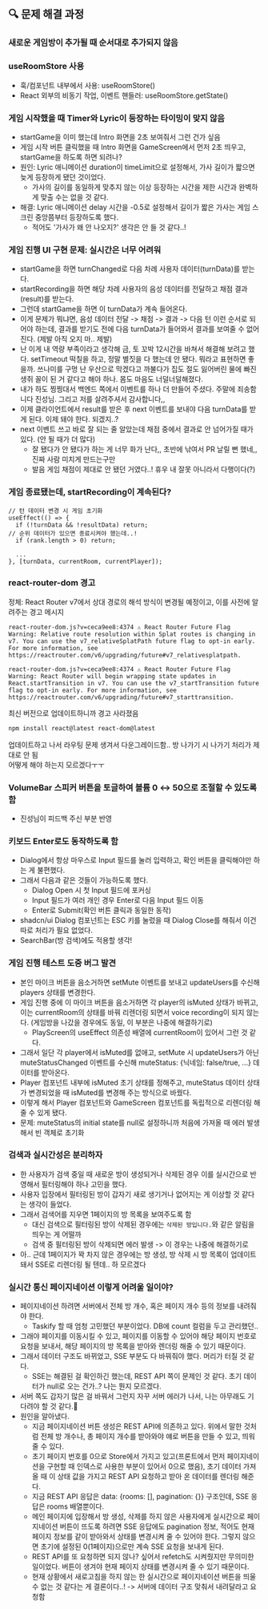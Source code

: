 ## 🔍 문제 해결 과정

### 새로운 게임방이 추가될 때 순서대로 추가되지 않음

### useRoomStore 사용

- 훅/컴포넌트 내부에서 사용: useRoomStore()
- React 외부의 비동기 작업, 이벤트 핸들러: useRoomStore.getState()

### 게임 시작했을 때 Timer와 Lyric이 등장하는 타이밍이 맞지 않음

- startGame을 이미 했는데 Intro 화면을 2초 보여줘서 그런 건가 싶음
- 게임 시작 버튼 클릭했을 때 Intro 화면을 GameScreen에서 먼저 2초 띄우고, startGame을 하도록 하면 되려나?
- 원인: Lyric 애니메이션 duration이 timeLimit으로 설정해서, 가사 길이가 짧으면 늦게 등장하게 됐던 것이었다.
  - 가사의 길이를 동일하게 맞추지 않는 이상 등장하는 시간을 제한 시간과 완벽하게 맞출 수는 없을 것 같다.
- 해결: Lyric 애니메이션 delay 시간을 -0.5로 설정해서 길이가 짧은 가사는 게임 스크린 중앙쯤부터 등장하도록 했다.
  - 적어도 '가사가 왜 안 나오지?' 생각은 안 들 것 같다..!

### 게임 진행 UI 구현 문제: 실시간은 너무 어려워

- startGame을 하면 turnChanged로 다음 차례 사용자 데이터(turnData)를 받는다.
- startRecording을 하면 해당 차례 사용자의 음성 데이터를 전달하고 채점 결과(result)를 받는다.
- 그런데 startGame을 하면 이 turnData가 계속 들어온다.
- 이게 문제가 뭐냐면, 음성 데이터 전달 -> 채점 -> 결과 -> 다음 턴 이런 순서로 되어야 하는데, 결과를 받기도 전에 다음 turnData가 들어와서 결과를 보여줄 수 없어진다. (제발 아직 오지 마.. 제발)
- 난 이게 내 역량 부족이라고 생각해 금, 토 꼬박 12시간을 바쳐서 해결해 보려고 했다. setTimeout 떡칠을 하고, 정말 별짓을 다 했는데 안 됐다. 뭐라고 표현하면 좋을까. 쓰나미를 구멍 난 우산으로 막겠다고 까불다가 집도 절도 잃어버린 물에 빠진 생쥐 꼴이 된 거 같다고 해야 하나. 몸도 마음도 너덜너덜해졌다.
- 내가 하도 찡찡대서 백엔드 쪽에서 이벤트를 하나 더 만들어 주셨다. 주말에 죄송함니다 진성님. 그리고 저를 살려주셔서 감사합니다,,
- 이제 클라이언트에서 result를 받은 후 next 이벤트를 보내야 다음 turnData를 받게 된다. 이제 돼야 한다. 되겠지..?
- next 이벤트 쓰고 바로 잘 되는 줄 알았는데 채점 중에서 결과로 안 넘어가질 때가 있다. (안 될 때가 더 많다)
  - 잘 됐다가 안 됐다가 하는 게 너무 화가 난다,, 초반에 낚여서 PR 날릴 뻔 했네,, 진짜 사람 미치게 만드는구만
  - 발음 게임 채점이 제대로 안 됐던 거였다..! 휴우 내 잘못 아니라서 다행이다(?)

### 게임 종료됐는데, startRecording이 계속된다?

```tsx
// 턴 데이터 변경 시 게임 초기화
useEffect(() => {
  if (!turnData && !resultData) return;
// 순위 데이터가 있으면 종료시켜야 했는데..!
  if (rank.length > 0) return;

  ...
}, [turnData, currentRoom, currentPlayer]);
```

### react-router-dom 경고

정체: React Router v7에서 상대 경로의 해석 방식이 변경될 예정이고, 이를 사전에 알려주는 경고 메시지

```
react-router-dom.js?v=ceca9ee8:4374 ⚠️ React Router Future Flag Warning: Relative route resolution within Splat routes is changing in v7. You can use the v7_relativeSplatPath future flag to opt-in early. For more information, see https://reactrouter.com/v6/upgrading/future#v7_relativesplatpath.
```

```
react-router-dom.js?v=ceca9ee8:4374 ⚠️ React Router Future Flag Warning: React Router will begin wrapping state updates in React.startTransition in v7. You can use the v7_startTransition future flag to opt-in early. For more information, see https://reactrouter.com/v6/upgrading/future#v7_starttransition.
```

최신 버전으로 업데이트하니까 경고 사라졌음

```bash
npm install react@latest react-dom@latest
```

업데이트하고 나서 라우팅 문제 생겨서 다운그레이드함.. 방 나가기 시 나가기 처리가 제대로 안 됨  
어떻게 해야 하는지 모르겠다ㅜㅜ

### VolumeBar 스피커 버튼을 토글하여 볼륨 0 ↔ 50으로 조절할 수 있도록 함

- 진성님이 피드백 주신 부분 반영

### 키보드 Enter로도 동작하도록 함

- Dialog에서 항상 마우스로 Input 필드를 눌러 입력하고, 확인 버튼을 클릭해야만 하는 게 불편했다.
- 그래서 다음과 같은 것들이 가능하도록 했다.
  - Dialog Open 시 첫 Input 필드에 포커싱
  - Input 필드가 여러 개인 경우 Enter로 다음 Input 필드 이동
  - Enter로 Submit(확인 버튼 클릭과 동일한 동작)
- shadcn/ui Dialog 컴포넌트는 ESC 키를 눌렀을 때 Dialog Close를 해줘서 이건 따로 처리가 필요 없었다.
- SearchBar(방 검색)에도 적용할 생각!

### 게임 진행 테스트 도중 버그 발견

- 본인 마이크 버튼을 음소거하면 setMute 이벤트를 보내고 updateUsers를 수신해 players 상태를 변경한다.
- 게임 진행 중에 이 마이크 버튼을 음소거하면 각 player의 isMuted 상태가 바뀌고, 이는 currentRoom의 상태를 바꿔 리렌더링 되면서 voice recording이 되지 않는다. (게임방을 나갔을 경우에도 동일, 이 부분은 나중에 해결하기로)
  - PlayScreen의 useEffect 의존성 배열에 currentRoom이 있어서 그런 것 같다.
- 그래서 일단 각 player에서 isMuted를 없애고, setMute 시 updateUsers가 아닌 muteStatusChanged 이벤트를 수신해 muteStatus: {닉네임: false/true, ...} 데이터를 받아온다.
- Player 컴포넌트 내부에 isMuted 초기 상태를 정해주고, muteStatus 데이터 상태가 변경되었을 때 isMuted를 변경해 주는 방식으로 바꿨다.
- 이렇게 해서 Player 컴포넌트와 GameScreen 컴포넌트를 독립적으로 리렌더링 해줄 수 있게 됐다.
- 문제: muteStatus의 initial state를 null로 설정하니까 처음에 가져올 때 에러 발생해서 빈 객체로 초기화

### 검색과 실시간성은 분리하자

- 한 사용자가 검색 중일 때 새로운 방이 생성되거나 삭제된 경우 이를 실시간으로 반영해서 필터링해야 하나 고민을 했다.
- 사용자 입장에서 필터링된 방이 갑자기 새로 생기거나 없어지는 게 이상할 것 같다는 생각이 들었다.
- 그래서 검색어를 지우면 1페이지의 방 목록을 보여주도록 함
  - 대신 검색으로 필터링된 방이 삭제된 경우에는 `삭제된 방입니다.`와 같은 알림을 띄우는 게 어떨까
  - 검색 중 필터링된 방이 삭제되면 에러 발생 -> 이 경우는 나중에 해결하기로
- 아.. 근데 1페이지가 꽉 차지 않은 경우에는 방 생성, 방 삭제 시 방 목록이 업데이트돼서 SSE로 리렌더링 될 텐데.. 하 모르겠다

### 실시간 통신 페이지네이션 이렇게 어려울 일이야?

- 페이지네이션 하려면 서버에서 전체 방 개수, 혹은 페이지 개수 등의 정보를 내려줘야 한다.
  - Taskify 할 때 엄청 고민했던 부분이었다. DB에 count 컬럼을 두고 관리했던..
- 그래야 페이지를 이동시킬 수 있고, 페이지를 이동할 수 있어야 해당 페이지 번호로 요청을 보내서, 해당 페이지의 방 목록을 받아와 렌더링 해줄 수 있기 때문이다.
- 그래서 데이터 구조도 바뀌었고, SSE 부분도 다 바꿔줘야 했다. 머리가 터질 것 같다.
  - SSE는 해결된 걸 확인하긴 했는데, REST API 쪽이 문제인 것 같다. 초기 데이터가 null로 오는 건가..? 나는 뭔지 모르겠다.
- 서버 쪽도 갑자기 많은 걸 바꿔서 그런지 자꾸 서버 에러가 나서, 나는 아무래도 기다려야 할 것 같다.🫠
- 원인을 알아냈다.
  - 지금 페이지네이션 버튼 생성은 REST API에 의존하고 있다. 위에서 말한 것처럼 전체 방 개수나, 총 페이지 개수를 받아와야 얘로 버튼을 만들 수 있고, 띄워줄 수 있다.
  - 초기 페이지 번호를 0으로 Store에서 가지고 있고(프론트에서 먼저 페이지네이션을 구현할 때 인덱스로 사용한 부분이 있어서 0으로 했음), 초기 데이터 가져올 때 이 상태 값을 가지고 REST API 요청하고 받아 온 데이터를 렌더링 해준다.
  - 지금 REST API 응답은 data: {rooms: [], pagination: {}} 구조인데, SSE 응답은 rooms 배열뿐이다.
  - 메인 페이지에 입장해서 방 생성, 삭제를 하지 않은 사용자에게 실시간으로 페이지네이션 버튼이 뜨도록 하려면 SSE 응답에도 pagination 정보, 적어도 현재 페이지 정보를 같이 받아와서 상태를 변경시켜 줄 수 있어야 한다. 그렇지 않으면 초기에 설정된 0(1페이지)으로만 계속 SSE 요청을 보내게 된다.
  - REST API를 또 요청하면 되지 않나? 싶어서 refetch도 시켜줬지만 무의미한 일이었다. 버튼이 생겨야 현재 페이지 상태를 변경시켜 줄 수 있기 때문이다.
  - 현재 상황에서 새로고침을 하지 않는 한 실시간으로 페이지네이션 버튼을 띄울 수 없는 것 같다는 게 결론이다..! -> 서버에 데이터 구조 맞춰서 내려달라고 요청함
